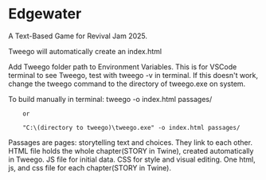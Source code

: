 # Edgewater
A Text-Based Game for Revival Jam 2025.

Tweego will automatically create an index.html

Add Tweego folder path to Environment Variables.
This is for VSCode terminal to see Tweego, test with tweego -v in terminal.
If this doesn't work, change the tweego command to the directory of tweego.exe on system.

To build manually in terminal:
        tweego -o index.html passages/

        or

        "C:\(directory to tweego)\tweego.exe" -o index.html passages/

Passages are pages: storytelling text and choices.  They link to each other.
HTML file holds the whole chapter(STORY in Twine), created automatically in Tweego.
JS file for initial data.
CSS for style and visual editing.
One html, js, and css file for each chapter(STORY in Twine).